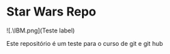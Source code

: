 # Star Wars Repo
![.\IBM.png](Teste label)

Este repositório é um teste para o curso de git e git hub